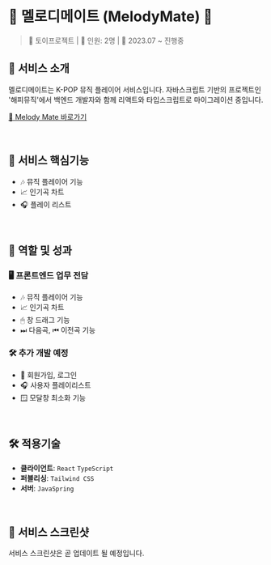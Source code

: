 # 🎵 멜로디메이트 (MelodyMate) 🎵

> 🚀 토이프로젝트 | 🤝 인원: 2명 | 📅 2023.07 ~ 진행중

## 🎯 서비스 소개

멜로디메이트는 K-POP 뮤직 플레이어 서비스입니다. 자바스크립트 기반의 프로젝트인 '해피뮤직'에서 백엔드 개발자와 함께 리액트와 타입스크립트로 마이그레이션 중입니다.

[🔗 Melody Mate 바로가기](https://melodymate.netlify.app/)

<br>

## 🌟 서비스 핵심기능

-   🎶 뮤직 플레이어 기능
-   📈 인기곡 차트
-   🎧 플레이 리스트

<br>

## 💼 역할 및 성과

### 🖥 프론트엔드 업무 전담

-   🎶 뮤직 플레이어 기능
-   📈 인기곡 차트
-   🖱 창 드래그 기능
-   ⏭ 다음곡, ⏮ 이전곡 기능

### 🛠 추가 개발 예정

-   📝 회원가입, 로그인
-   🎧 사용자 플레이리스트
-   🪟 모달창 최소화 기능

<br>

## 🛠 적용기술

-   **클라이언트**: `React` `TypeScript`
-   **퍼블리싱**: `Tailwind CSS`
-   **서버**: `JavaSpring`

<br>

## 📸 서비스 스크린샷

서비스 스크린샷은 곧 업데이트 될 예정입니다.
